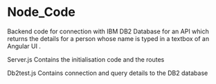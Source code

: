# Node_Code

Backend code for connection with IBM DB2 Database for an API which returns the details for a person whose name is typed in a textbox of an Angular UI . 

Server.js
Contains the initialisation code and the routes

Db2test.js
Contains connection and query details to the DB2 database
